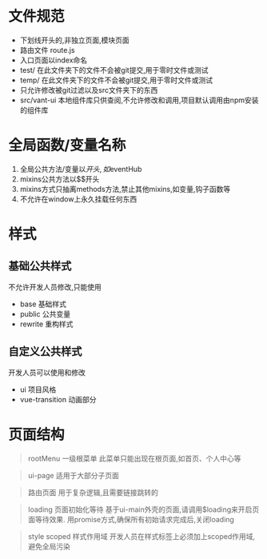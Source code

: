 # 文件规范
- 下划线开头的,非独立页面,模块页面
- 路由文件 route.js
- 入口页面以index命名
- test/ 在此文件夹下的文件不会被git提交,用于零时文件或测试
- temp/ 在此文件夹下的文件不会被git提交,用于零时文件或测试
- 只允许修改被git过滤以及src文件夹下的东西
- src/vant-ui 本地组件库只供查阅,不允许修改和调用,项目默认调用由npm安装的组件库

# 全局函数/变量名称
1. 全局公共方法/变量以$开头,如$eventHub
2. mixins公共方法以$$开头
3. mixins方式只抽离methods方法,禁止其他mixins,如变量,钩子函数等
4. 不允许在window上永久挂载任何东西

# 样式

## 基础公共样式
不允许开发人员修改,只能使用
- base 基础样式
- public 公共变量
- rewrite 重构样式

## 自定义公共样式
开发人员可以使用和修改
- ui 项目风格
- vue-transition 动画部分


# 页面结构

>rootMenu 一级根菜单
此菜单只能出现在根页面,如首页、个人中心等

>ui-page 
适用于大部分子页面

>路由页面
用于复杂逻辑,且需要链接跳转的

>loading 页面初始化等待
基于ui-main外壳的页面,请调用$loading来开启页面等待效果.
用promise方式,确保所有初始请求完成后,关闭loading

>style scoped 样式作用域
开发人员在样式标签上必须加上scoped作用域,避免全局污染


